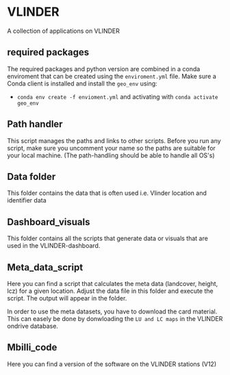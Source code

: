 # VLINDER
A collection of applications on VLINDER


## required packages
The required packages and python version are combined in a conda enviroment that can be created using the `enviroment.yml` file. Make sure a Conda client is installed and install the `geo_env` using:
- `conda env create -f envioment.yml`
and activating with `conda activate geo_env`

## Path handler
This script manages the paths and links to other scripts. Before you run any script, make sure you uncomment your name so the paths are suitable for your local machine. (The path-handling should be able to handle all OS's)

## Data folder
This folder contains the data that is often used i.e. Vlinder location and identifier data

## Dashboard_visuals
This folder contains all the scripts that generate data or visuals that are used in the VLINDER-dashboard. 

## Meta_data_script
Here you can find a script that calculates the meta data (landcover, height, lcz) for a given location. Adjust the data file in this folder and execute the script. The output will appear in the folder. 

In order to use the meta datasets, you have to download the card material. This can easely be done by donwloading the `LU and LC maps` in the VLINDER ondrive database. 

## Mbilli_code
Here you can find a version of the software on the VLINDER stations (V12)


